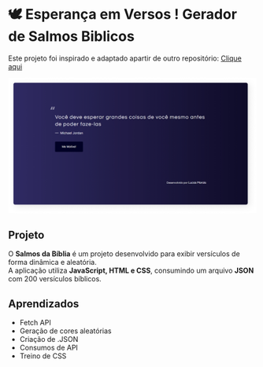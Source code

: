 # 🕊️ Esperança em Versos ! Gerador de Salmos Biblicos

Este projeto foi inspirado e adaptado apartir de outro repositório: [Clique aqui](https://moraislucas.github.io/MeMotive/)
<br>

![Preview do projeto](preview/1.jpg)


## Projeto

O **Salmos da Bíblia** é um projeto desenvolvido para exibir versículos de forma dinâmica e aleatória.  
A aplicação utiliza **JavaScript, HTML e CSS**, consumindo um arquivo **JSON** com 200 versículos bíblicos.
<br>


## Aprendizados 
- Fetch API
- Geração de cores aleatórias
- Criação de .JSON
- Consumos de API
- Treino de CSS


